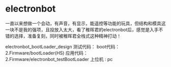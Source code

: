 # electronbot
一直以来想做一个会动，有声音，有显示，能遥控等功能的玩具，但结构和模具这一块不是我的强项，且投放入太大，看了稚晖君的electronbot后，感觉是入手不错的选择，准备复刻，同时被稚晖君全栈式这种精神打动！

electronbot_bootLoader_design
测试代码：
boot代码：2.Firmware/bootLoader(HS)
应用代码：2.Firmware/electronbot_testBootLoader
上位机 :  pc
